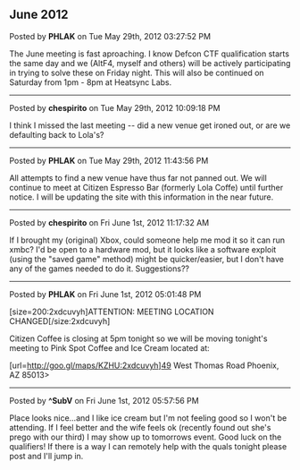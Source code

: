 ## June 2012
Posted by **PHLAK** on Tue May 29th, 2012 03:27:52 PM

The June meeting is fast aproaching.  I know Defcon CTF qualification starts the same day and we (AltF4, myself and others) will be actively participating in trying to solve these on Friday night.  This will also be continued on Saturday from 1pm - 8pm at Heatsync Labs.

--------------------------------------------------------------------------------

Posted by **chespirito** on Tue May 29th, 2012 10:09:18 PM

I think I missed the last meeting -- did a new venue get ironed out, or are we defaulting back to Lola's?

--------------------------------------------------------------------------------

Posted by **PHLAK** on Tue May 29th, 2012 11:43:56 PM

All attempts to find a new venue have thus far not panned out.  We will continue to meet at Citizen Espresso Bar (formerly Lola Coffe) until further notice.  I will be updating the site with this information in the near future.

--------------------------------------------------------------------------------

Posted by **chespirito** on Fri June 1st, 2012 11:17:32 AM

If I brought my (original) Xbox, could someone help me mod it so it can run xmbc? I'd be open to a hardware mod, but it looks like a software exploit (using the "saved game" method) might be quicker/easier, but I don't have any of the games needed to do it. Suggestions??

--------------------------------------------------------------------------------

Posted by **PHLAK** on Fri June 1st, 2012 05:01:48 PM

[size=200:2xdcuvyh]ATTENTION: MEETING LOCATION CHANGED[/size:2xdcuvyh]

Citizen Coffee is closing at 5pm tonight so we will be moving tonight's meeting to Pink Spot Coffee and Ice Cream located at:

[url=http://goo.gl/maps/KZHU:2xdcuvyh]49 West Thomas Road
Phoenix, AZ 85013>

--------------------------------------------------------------------------------

Posted by **^SubV** on Fri June 1st, 2012 05:57:56 PM

Place looks nice...and I like ice cream but I'm not feeling good so I won't be attending.  If I feel better and the wife feels ok (recently found out she's prego with our third) I may show up to tomorrows event.  Good luck on the qualifiers!  If there is a way I can remotely help with the quals tonight please post and I'll jump in.

